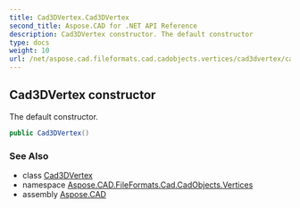 ```yaml
---
title: Cad3DVertex.Cad3DVertex
second_title: Aspose.CAD for .NET API Reference
description: Cad3DVertex constructor. The default constructor
type: docs
weight: 10
url: /net/aspose.cad.fileformats.cad.cadobjects.vertices/cad3dvertex/cad3dvertex/
---
```

## Cad3DVertex constructor

The default constructor.

```csharp
public Cad3DVertex()
```

### See Also

* class [Cad3DVertex](../)
* namespace [Aspose.CAD.FileFormats.Cad.CadObjects.Vertices](../../cad3dvertex/)
* assembly [Aspose.CAD](../../../)


